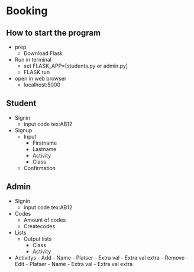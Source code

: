# Booking
## How to start the program
+ prep
    - Download Flask
+ Run in terminal
    - set FLASK_APP=[students.py or admin.py]
    - FLASK run
+ open in web browser
    - localhost:5000

## Student
+ Signin
    - input code tex:AB12
+ Signup
    - Input
        - Firstname
        - Lastname
        - Activity
        - Class
    - Confirmation

## Admin
+ Signin
    - input code tex:AB12
+ Codes
    - Amount of codes
    - Createcodes
+ Lists
    - Output lists
        - Class
        - Activity
+ Activitys
        - Add
            - Name
            - Platser
            - Extra val
                - Extra val extra
        - Remove
        - Edit
            - Platser
            - Name
            - Extra val
                - Extra val extra
        
    
    
